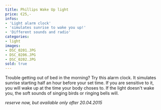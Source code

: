 ```yaml
---
title: Phillips Wake Up light
price: €25,-
infos:
- 'Light alarm clock'
- 'simulates sunrise to wake you up!'
- 'Different sounds and radio'
categories:
- light
images:
- DSC_0201.JPG
- DSC_0206.JPG
- DSC_0202.JPG
sold: true
---
```


Trouble getting out of bed in the morning? Try this alarm clock. It simulates sunrise starting half an hour before your set time. If you are sensitive to it, you will wake up at the time your body choses to.
If the light doesn't wake you, the soft sounds of singing birds or ringing bells will.

*reserve now, but available only after 20.04.2015*
